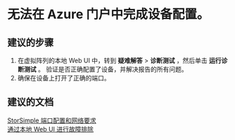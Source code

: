 <properties
    pageTitle="I am not able to complete the device configuration in the Azure portal."
    description="无法在 Azure 门户中完成设备配置。"
    service="microsoft.storsimple"
    resource="managers"
    authors="anbacker"
    displayOrder="7"
    selfHelpType="resource"
    supportTopicIds=""
    resourceTags="9000Or1200Series"
    productPesIds=""
    cloudEnvironments="public"
/>


# <a name="i-am-not-able-to-complete-the-device-configuration-in-the-azure-portal"></a>无法在 Azure 门户中完成设备配置。


## <a name="recommended-steps"></a>**建议的步骤**
1.  在虚拟阵列的本地 Web UI 中，转到 **疑难解答**  >  **诊断测试** ，然后单击 **运行诊断测试** 。 验证是否正确配置了设备，并解决报告的所有问题。
2.  确保在设备上打开了正确的端口。

## <a name="recommended-documents"></a>**建议的文档**
[StorSimple 端口配置和网络要求](https://aka.ms/storsimple-troubleshoot-nwreq)<br>
[通过本地 Web UI 进行故障排除](https://aka.ms/storsimple-troubleshoot-diagnostics)

